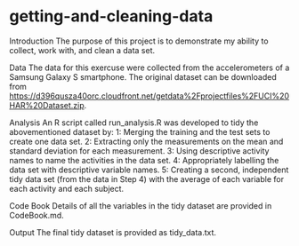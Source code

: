 # getting-and-cleaning-data

Introduction
The purpose of this project is to demonstrate my ability to collect, work with, and clean a data set. 

Data
The data for this exercuse were collected from the accelerometers of a Samsung Galaxy S smartphone. The original dataset can be downloaded from https://d396qusza40orc.cloudfront.net/getdata%2Fprojectfiles%2FUCI%20HAR%20Dataset.zip.

Analysis
An R script called run_analysis.R was developed to tidy the abovementioned dataset by:
1: Merging the training and the test sets to create one data set.
2: Extracting only the measurements on the mean and standard deviation for each measurement.
3: Using descriptive activity names to name the activities in the data  set.
4: Appropriately labelling the data set with descriptive variable names.
5: Creating a second, independent tidy data set (from the data in Step 4) with the average of each variable for each activity and each subject.

Code Book
Details of all the variables in the tidy dataset are provided in CodeBook.md.

Output
The final tidy dataset is provided as tidy_data.txt.
